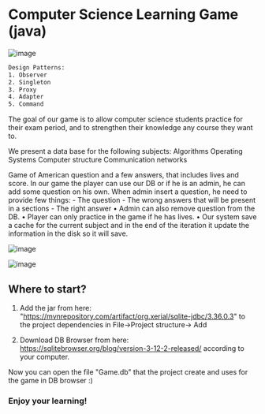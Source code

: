 # Computer Science Learning Game (java)
![image](https://user-images.githubusercontent.com/71548980/146040507-934a5ebd-73e3-40d1-939a-239a967597b9.png)

```bash
Design Patterns:
1. Observer
2. Singleton
3. Proxy
4. Adapter
5. Command
```

The goal of our game is to allow computer science students practice for their exam period, and to strengthen their knowledge any course they want to.

We present a data base for the following subjects:
Algorithms
Operating Systems
Computer structure
Communication networks

Game of American question and a few answers, that includes lives and score.
In our game the player can use our DB or if he is an admin, he can add some question on his own.
When admin insert a question, he need to provide few things: 
 	- The question
	- The wrong answers that will be present in a sections
	- The right answer
• Admin can also remove question from the DB.
• Player can only practice in the game if he has lives.
• Our system save a cache for the current subject and in the end of the iteration it update the information in the disk so it will save.

![image](https://user-images.githubusercontent.com/71548980/146038834-afc08ef6-fdee-4575-9afe-90f6aebe4f93.png)

![image](https://user-images.githubusercontent.com/71548980/146038866-a66e3af8-fb7d-4eae-85e4-59d5fe801084.png)

## Where to start?
1. Add the jar from here:
"https://mvnrepository.com/artifact/org.xerial/sqlite-jdbc/3.36.0.3"
to the project dependencies in File->Project structure-> Add

2. Download DB Browser from here:
https://sqlitebrowser.org/blog/version-3-12-2-released/
according to your computer.

Now you can open the file "Game.db" that the project create and uses for the game in DB browser :)

### Enjoy your learning!

